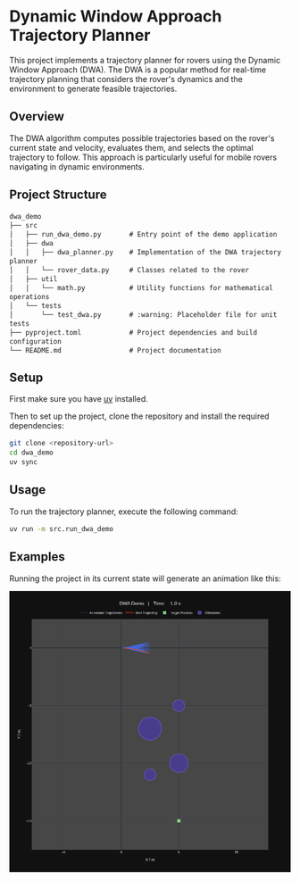 # Dynamic Window Approach Trajectory Planner

This project implements a trajectory planner for rovers using the Dynamic Window Approach (DWA). The DWA is a popular method for real-time trajectory planning that considers the rover's dynamics and the environment to generate feasible trajectories.

## Overview

The DWA algorithm computes possible trajectories based on the rover's current state and velocity, evaluates them, and selects the optimal trajectory to follow. This approach is particularly useful for mobile rovers navigating in dynamic environments.

## Project Structure

```
dwa_demo
├── src
│   ├── run_dwa_demo.py       # Entry point of the demo application
│   ├── dwa
│   │   ├── dwa_planner.py    # Implementation of the DWA trajectory planner
│   │   └── rover_data.py     # Classes related to the rover
│   ├── util
│   │   └── math.py           # Utility functions for mathematical operations
│   └── tests
│       └── test_dwa.py       # :warning: Placeholder file for unit tests
├── pyproject.toml            # Project dependencies and build configuration
└── README.md                 # Project documentation
```

## Setup

First make sure you have [uv](https://docs.astral.sh/uv/getting-started/installation/)
installed.

Then to set up the project, clone the repository and install the required
dependencies:

```bash
git clone <repository-url>
cd dwa_demo
uv sync
```

## Usage

To run the trajectory planner, execute the following command:

```bash
uv run -m src.run_dwa_demo
```

## Examples

Running the project in its current state will generate an animation like
this:

![DWA Demo](assets/dwa_demo.gif)